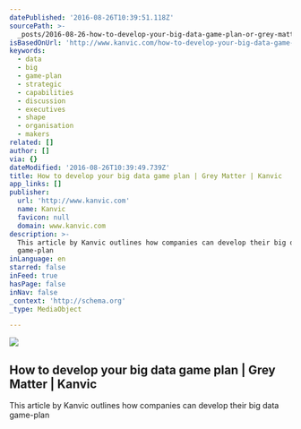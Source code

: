 ```yaml
---
datePublished: '2016-08-26T10:39:51.118Z'
sourcePath: >-
  _posts/2016-08-26-how-to-develop-your-big-data-game-plan-or-grey-matter-or-kanvi.md
isBasedOnUrl: 'http://www.kanvic.com/how-to-develop-your-big-data-game-plan.html'
keywords:
  - data
  - big
  - game-plan
  - strategic
  - capabilities
  - discussion
  - executives
  - shape
  - organisation
  - makers
related: []
author: []
via: {}
dateModified: '2016-08-26T10:39:49.739Z'
title: How to develop your big data game plan | Grey Matter | Kanvic
app_links: []
publisher:
  url: 'http://www.kanvic.com'
  name: Kanvic
  favicon: null
  domain: www.kanvic.com
description: >-
  This article by Kanvic outlines how companies can develop their big data
  game-plan
inLanguage: en
starred: false
inFeed: true
hasPage: false
inNav: false
_context: 'http://schema.org'
_type: MediaObject

---
```

<article style=""><img src="https://imgflo.herokuapp.com/graph/vahj1ThiexotieMo/20ef9320174a964e8227755b0f0cb7c5/noop.jpeg?input=http%3A%2F%2Fwww.kanvic.com%2Fassets%2Fhow-to-develop-your-big-data-game-plan.jpeg" /><h1>How to develop your big data game plan | Grey Matter | Kanvic</h1><p>This article by Kanvic outlines how companies can develop their big data game-plan</p></article>